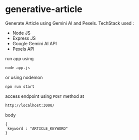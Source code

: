 # generative-article
Generate Article using Gemini AI and Pexels.
TechStack used :
  * Node JS
  * Express JS
  * Google Gemini AI API
  * Pexels API

run app using
```sh
node app.js
```
or using nodemon
```sh
npm run start
```

access endpoint using `POST` method at 
```sh
http://localhost:3000/
```
body 
```
{
 keyword : "ARTICLE_KEYWORD"
}
```
